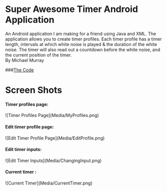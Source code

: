 # Super Awesome Timer Android Application
An Android application I am making for a friend using Java and XML.
The application allows you to create timer profiles.
Each timer profile has a timer length, intervals at which white noise is played & the duration of the white noise. 
The timer will also read out a countdown before the white noise, and the current position of the timer.</br>
By Michael Murray</br>

###[The Code](Code/)

<h1>Screen Shots</h1>
<h4>Timer profiles page:</h4>
![Timer Profiles Page](Media/MyProfiles.png)
<h4>Edit timer profile page:</h4>
![Edit Timer Profile Page](Media/EditProfile.png)
<h4>Edit timer inputs:</h4>
![Edit Timer Inputs](Media/ChangingInput.png)
<h4>Current timer :</h4>
![Current Timer](Media/CurrentTimer.png)

